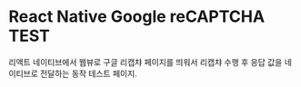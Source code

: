 # React Native Google reCAPTCHA TEST

리액트 네이티브에서 웹뷰로 구글 리캡챠 페이지를 띄워서 리캡챠 수행 후 응답 값을 네이티브로 전달하는 동작 테스트 페이지.